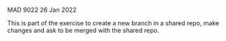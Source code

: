 MAD 9022
26 Jan 2022

This is part of the exercise to create a new branch in a shared repo, make changes and ask to be merged with the shared repo.